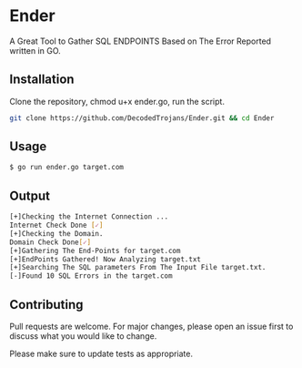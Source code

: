 # Ender

A Great Tool to Gather SQL ENDPOINTS Based on The Error Reported written in GO.

## Installation

Clone the repository, chmod u+x ender.go, run the script.

```bash
git clone https://github.com/DecodedTrojans/Ender.git && cd Ender
```

## Usage

```sh
$ go run ender.go target.com
```

## Output

```bash
[+]Checking the Internet Connection ...
Internet Check Done [✓]
[+]Checking the Domain.
Domain Check Done[✓]
[+]Gathering The End-Points for target.com
[+]EndPoints Gathered! Now Analyzing target.txt
[+]Searching The SQL parameters From The Input File target.txt.
[-]Found 10 SQL Errors in the target.com
```
## Contributing

Pull requests are welcome. For major changes, please open an issue first
to discuss what you would like to change.

Please make sure to update tests as appropriate.
